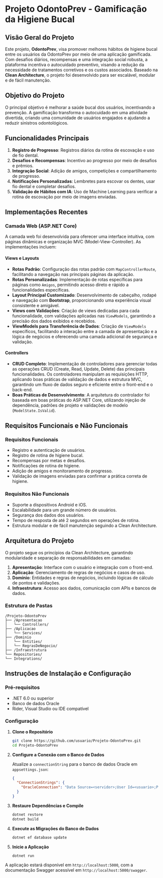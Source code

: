 # Projeto OdontoPrev - Gamificação da Higiene Bucal

## Visão Geral do Projeto

Este projeto, **OdontoPrev**, visa promover melhores hábitos de higiene bucal entre os usuários da OdontoPrev por meio de uma aplicação gamificada. Com desafios diários, recompensas e uma integração social robusta, a plataforma incentiva o autocuidado preventivo, visando a redução da necessidade de tratamentos corretivos e os custos associados. Baseado na **Clean Architecture**, o projeto foi desenvolvido para ser escalável, modular e de fácil manutenção.

## Objetivo do Projeto

O principal objetivo é melhorar a saúde bucal dos usuários, incentivando a prevenção. A gamificação transforma o autocuidado em uma atividade divertida, criando uma comunidade de usuários engajados e ajudando a reduzir sinistros odontológicos.

## Funcionalidades Principais

1. **Registro de Progresso**: Registros diários da rotina de escovação e uso de fio dental.
2. **Desafios e Recompensas**: Incentivo ao progresso por meio de desafios e prêmios.
3. **Integração Social**: Adição de amigos, competições e compartilhamento de progresso.
4. **Notificações Personalizadas**: Lembretes para escovar os dentes, usar fio dental e completar desafios.
5. **Validação de Hábitos com IA**: Uso de Machine Learning para verificar a rotina de escovação por meio de imagens enviadas.

## Implementações Recentes

### Camada Web (ASP.NET Core)

A camada web foi desenvolvida para oferecer uma interface intuitiva, com páginas dinâmicas e organização MVC (Model-View-Controller). As implementações incluem:

#### Views e Layouts

- **Rotas Padrão**: Configuração das rotas padrão com `MapControllerRoute`, facilitando a navegação nas principais páginas da aplicação.
- **Rotas Personalizadas**: Implementação de rotas específicas para páginas como `Amigos`, permitindo acesso direto e rápido a funcionalidades específicas.
- **Layout Principal Customizado**: Desenvolvimento de cabeçalho, rodapé e navegação com **Bootstrap**, proporcionando uma experiência visual consistente e amigável.
- **Views com Validações**: Criação de views dedicadas para cada funcionalidade, com validações aplicadas nas `ViewModels`, garantindo a precisão dos dados exibidos e recebidos.
- **ViewModels para Transferência de Dados**: Criação de `ViewModels` específicos, facilitando a interação entre a camada de apresentação e a lógica de negócios e oferecendo uma camada adicional de segurança e validação.

#### Controllers

- **CRUD Completo**: Implementação de controladores para gerenciar todas as operações CRUD (Create, Read, Update, Delete) das principais funcionalidades. Os controladores manipulam as requisições HTTP, aplicando boas práticas de validação de dados e estrutura MVC, garantindo um fluxo de dados seguro e eficiente entre o front-end e o back-end.
- **Boas Práticas de Desenvolvimento**: A arquitetura do controlador foi baseada em boas práticas do ASP.NET Core, utilizando injeção de dependência, padrões de projeto e validações de modelo (`ModelState.IsValid`).

## Requisitos Funcionais e Não Funcionais

### Requisitos Funcionais

- Registro e autenticação de usuários.
- Registro de rotina de higiene bucal.
- Recompensas por metas e desafios.
- Notificações de rotina de higiene.
- Adição de amigos e monitoramento de progresso.
- Validação de imagens enviadas para confirmar a prática correta de higiene.

### Requisitos Não Funcionais

- Suporte a dispositivos Android e iOS.
- Escalabilidade para um grande número de usuários.
- Segurança dos dados dos usuários.
- Tempo de resposta de até 2 segundos em operações de rotina.
- Estrutura modular e de fácil manutenção seguindo a Clean Architecture.

## Arquitetura do Projeto

O projeto segue os princípios da Clean Architecture, garantindo modularidade e separação de responsabilidades em camadas:

1. **Apresentação**: Interface com o usuário e integração com o front-end.
2. **Aplicação**: Gerenciamento de regras de negócios e casos de uso.
3. **Domínio**: Entidades e regras de negócios, incluindo lógicas de cálculo de pontos e validações.
4. **Infraestrutura**: Acesso aos dados, comunicação com APIs e bancos de dados.

### Estrutura de Pastas

```plaintext
/Projeto-OdontoPrev
├── /Apresentacao
│   └── Controllers/
├── /Aplicacao
│   └── Services/
├── /Dominio
│   └── Entities/
│   └── RegrasDeNegocio/
├── /Infraestrutura
└── Repositories/
└── Integrations/
```

## Instruções de Instalação e Configuração

### Pré-requisitos

- .NET 6.0 ou superior
- Banco de dados Oracle
- Rider, Visual Studio ou IDE compatível

### Configuração

1. **Clone o Repositório**
   ```bash
   git clone https://github.com/usuario/Projeto-OdontoPrev.git
   cd Projeto-OdontoPrev
   ```

2. **Configure a Conexão com o Banco de Dados**

   Atualize a `connectionString` para o banco de dados Oracle em `appsettings.json`:
   ```json
   {
     "ConnectionStrings": {
       "OracleConnection": "Data Source=<servidor>;User Id=<usuario>;Password=<senha>;"
     }
   }
   ```

3. **Restaure Dependências e Compile**
   ```bash
   dotnet restore
   dotnet build
   ```

4. **Execute as Migrações do Banco de Dados**
   ```bash
   dotnet ef database update
   ```

5. **Inicie a Aplicação**
   ```bash
   dotnet run
   ```

A aplicação estará disponível em `http://localhost:5000`, com a documentação Swagger acessível em `http://localhost:5000/swagger`.
